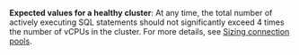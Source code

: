 **Expected values for a healthy cluster**: At any time, the total number of actively executing SQL statements should not significantly exceed 4 times the number of vCPUs in the cluster. For more details, see [Sizing connection pools](connection-pooling.html#sizing-connection-pools).
